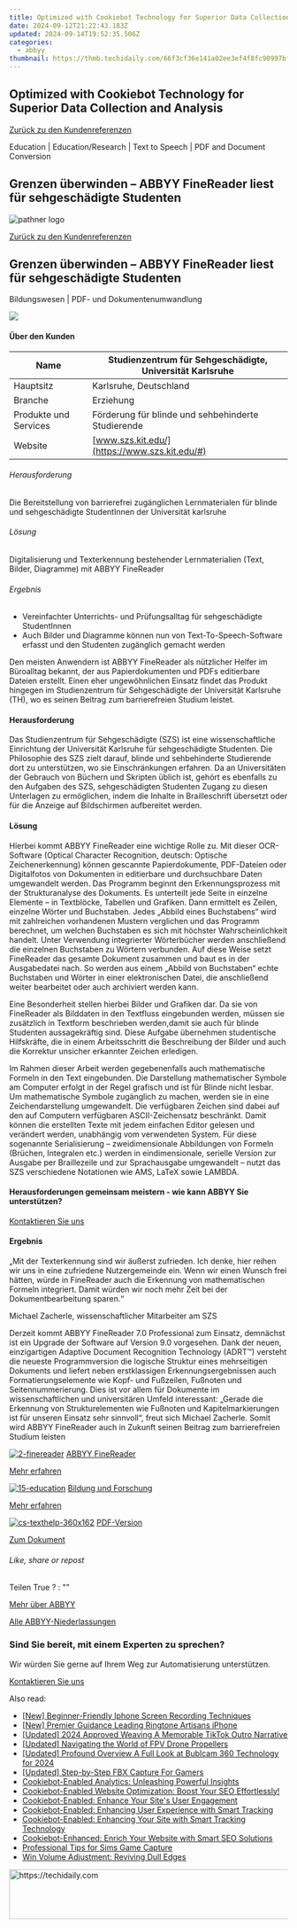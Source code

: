 ```yaml
---
title: Optimized with Cookiebot Technology for Superior Data Collection and Analysis
date: 2024-09-12T21:22:43.183Z
updated: 2024-09-14T19:52:35.506Z
categories:
  - abbyy
thumbnail: https://thmb.techidaily.com/66f3cf36e141a02ee3ef4f8fc90997bfb9adc390279a16b539b7e76e0dc798e2.jpg
---
```


## Optimized with Cookiebot Technology for Superior Data Collection and Analysis

[Zurück zu den Kundenreferenzen](https://tools.techidaily.com/abbyy/products/)

Education | Education/Research | Text to Speech | PDF and Document Conversion

## Grenzen überwinden – ABBYY FineReader liest für sehgeschädigte Studenten

![pathner logo](https://content.abbyy.com/-/media/project/abbyy/abbyy/logos-white/de/71916.png?h=40&iar=0&w=120)

[Zurück zu den Kundenreferenzen](https://tools.techidaily.com/abbyy/products/)

## Grenzen überwinden – ABBYY FineReader liest für sehgeschädigte Studenten

Bildungswesen | PDF- und Dokumentenumwandlung 

![](https://static1.abbyy.com/abbyycommedia/15362/cs-texthelp-556x303.jpg) 

#### Über den Kunden

| Name                  | Studienzentrum für Sehgeschädigte, Universität Karlsruhe |
| --------------------- | -------------------------------------------------------- |
| Hauptsitz             | Karlsruhe, Deutschland                                   |
| Branche               | Erziehung                                                |
| Produkte und Services | Förderung für blinde und sehbehinderte Studierende       |
| Website               | [www.szs.kit.edu/](https://www.szs.kit.edu/#)            |

###### Herausforderung

Die Bereitstellung von barrierefrei zugänglichen Lernmaterialen für blinde und sehgeschädigte StudentInnen der Universität karlsruhe  

###### Lösung

Digitalisierung und Texterkennung bestehender Lernmaterialien (Text, Bilder, Diagramme) mit ABBYY FineReader  

###### Ergebnis

* Vereinfachter Unterrichts- und Prüfungsalltag für sehgeschädigte StudentInnen
* Auch Bilder und Diagramme können nun von Text-To-Speech-Software erfasst und den Studenten zugänglich gemacht werden

Den meisten Anwendern ist ABBYY FineReader als nützlicher Helfer im Büroalltag bekannt, der aus Papierdokumenten und PDFs editierbare Dateien erstellt. Einen eher ungewöhnlichen Einsatz findet das Produkt hingegen im Studienzentrum für Sehgeschädigte der Universität Karlsruhe (TH), wo es seinen Beitrag zum barrierefreien Studium leistet.

#### Herausforderung

Das Studienzentrum für Sehgeschädigte (SZS) ist eine wissenschaftliche Einrichtung der Universität Karlsruhe für sehgeschädigte Studenten. Die Philosophie des SZS zielt darauf, blinde und sehbehinderte Studierende dort zu unterstützen, wo sie Einschränkungen erfahren. Da an Universitäten der Gebrauch von Büchern und Skripten üblich ist, gehört es ebenfalls zu den Aufgaben des SZS, sehgeschädigten Studenten Zugang zu diesen Unterlagen zu ermöglichen, indem die Inhalte in Brailleschrift übersetzt oder für die Anzeige auf Bildschirmen aufbereitet werden.

#### Lösung

Hierbei kommt ABBYY FineReader eine wichtige Rolle zu. Mit dieser OCR-Software (Optical Character Recognition, deutsch: Optische Zeichenerkennung) können gescannte Papierdokumente, PDF-Dateien oder Digitalfotos von Dokumenten in editierbare und durchsuchbare Daten umgewandelt werden. Das Programm beginnt den Erkennungsprozess mit der Strukturanalyse des Dokuments. Es unterteilt jede Seite in einzelne Elemente – in Textblöcke, Tabellen und Grafiken. Dann ermittelt es Zeilen, einzelne Wörter und Buchstaben. Jedes „Abbild eines Buchstabens“ wird mit zahlreichen vorhandenen Mustern verglichen und das Programm berechnet, um welchen Buchstaben es sich mit höchster Wahrscheinlichkeit handelt. Unter Verwendung integrierter Wörterbücher werden anschließend die einzelnen Buchstaben zu Wörtern verbunden. Auf diese Weise setzt FineReader das gesamte Dokument zusammen und baut es in der Ausgabedatei nach. So werden aus einem „Abbild von Buchstaben“ echte Buchstaben und Wörter in einer elektronischen Datei, die anschließend weiter bearbeitet oder auch archiviert werden kann.

Eine Besonderheit stellen hierbei Bilder und Grafiken dar. Da sie von FineReader als Bilddaten in den Textfluss eingebunden werden, müssen sie zusätzlich in Textform beschrieben werden,damit sie auch für blinde Studenten aussagekräftig sind. Diese Aufgabe übernehmen studentische Hilfskräfte, die in einem Arbeitsschritt die Beschreibung der Bilder und auch die Korrektur unsicher erkannter Zeichen erledigen.

Im Rahmen dieser Arbeit werden gegebenenfalls auch mathematische Formeln in den Text eingebunden. Die Darstellung mathematischer Symbole am Computer erfolgt in der Regel grafisch und ist für Blinde nicht lesbar. Um mathematische Symbole zugänglich zu machen, werden sie in eine Zeichendarstellung umgewandelt. Die verfügbaren Zeichen sind dabei auf den auf Computern verfügbaren ASCII-Zeichensatz beschränkt. Damit können die erstellten Texte mit jedem einfachen Editor gelesen und verändert werden, unabhängig vom verwendeten System. Für diese sogenannte Serialisierung – zweidimensionale Abbildungen von Formeln (Brüchen, Integralen etc.) werden in eindimensionale, serielle Version zur Ausgabe per Braillezeile und zur Sprachausgabe umgewandelt – nutzt das SZS verschiedene Notationen wie AMS, LaTeX sowie LAMBDA.

#### Herausforderungen gemeinsam meistern - wie kann ABBYY Sie unterstützen?  

[Kontaktieren Sie uns](https://tools.techidaily.com/abbyy/products/) 

#### Ergebnis

 „Mit der Texterkennung sind wir äußerst zufrieden. Ich denke, hier reihen wir uns in eine zufriedene Nutzergemeinde ein. Wenn wir einen Wunsch frei hätten, würde in FineReader auch die Erkennung von mathematischen Formeln integriert. Damit würden wir noch mehr Zeit bei der Dokumentbearbeitung sparen.“

 Michael Zacherle, wissenschaftlicher Mitarbeiter am SZS

Derzeit kommt ABBYY FineReader 7.0 Professional zum Einsatz, demnächst ist ein Upgrade der Software auf Version 9.0 vorgesehen. Dank der neuen, einzigartigen Adaptive Document Recognition Technology (ADRT™) versteht die neueste Programmversion die logische Struktur eines mehrseitigen Dokuments und liefert neben erstklassigen Erkennungsergebnissen auch Formatierungselemente wie Kopf- und Fußzeilen, Fußnoten und Seitennummerierung. Dies ist vor allem für Dokumente im wissenschaftlichen und universitären Umfeld interessant: „Gerade die Erkennung von Strukturelementen wie Fußnoten und Kapitelmarkierungen ist für unseren Einsatz sehr sinnvoll“, freut sich Michael Zacherle. Somit wird ABBYY FineReader auch in Zukunft seinen Beitrag zum barrierefreien Studium leisten

[![2-finereader](https://static1.abbyy.com/abbyycommedia/14345/2-finereader.jpg)](https://tools.techidaily.com/abbyy/products/) [ABBYY FineReader](https://tools.techidaily.com/abbyy/products/) 

[Mehr erfahren](https://tools.techidaily.com/abbyy/products/) 

[![15-education](https://static1.abbyy.com/abbyycommedia/14365/15-education.jpg)](https://tools.techidaily.com/abbyy/products/) [Bildung und Forschung](https://tools.techidaily.com/abbyy/products/) 

[Mehr erfahren](https://tools.techidaily.com/abbyy/products/) 

[![cs-texthelp-360x162](https://static2.abbyy.com/abbyycommedia/15361/cs-texthelp-360x162.jpg)](https://static2.abbyy.com/abbyycommedia/6148/cs-szs-fr7-d.pdf "PDF-Version") [PDF-Version](https://static2.abbyy.com/abbyycommedia/6148/cs-szs-fr7-d.pdf "PDF-Version") 

[Zum Dokument](https://static2.abbyy.com/abbyycommedia/6148/cs-szs-fr7-d.pdf "PDF-Version") 

###### Like, share or repost

Teilen  True ?  : "" 

[Mehr über ABBYY](https://tools.techidaily.com/abbyy/products/) 

[Alle ABBYY-Niederlassungen](https://tools.techidaily.com/abbyy/products/) 

### Sind Sie bereit, mit einem Experten zu sprechen?

Wir würden Sie gerne auf Ihrem Weg zur Automatisierung unterstützen.

[Kontaktieren Sie uns](https://tools.techidaily.com/abbyy/products/)

<ins class="adsbygoogle"
     style="display:block"
     data-ad-format="autorelaxed"
     data-ad-client="ca-pub-7571918770474297"
     data-ad-slot="1223367746"></ins>

<ins class="adsbygoogle"
     style="display:block"
     data-ad-client="ca-pub-7571918770474297"
     data-ad-slot="8358498916"
     data-ad-format="auto"
     data-full-width-responsive="true"></ins>

<span class="atpl-alsoreadstyle">Also read:</span>
<div><ul>
<li><a href="https://screen-recording.techidaily.com/new-beginner-friendly-iphone-screen-recording-techniques/"><u>[New] Beginner-Friendly Iphone Screen Recording Techniques</u></a></li>
<li><a href="https://extra-skills.techidaily.com/new-premier-guidance-leading-ringtone-artisans-iphone/"><u>[New] Premier Guidance Leading Ringtone Artisans iPhone</u></a></li>
<li><a href="https://tiktok-video-recordings.techidaily.com/updated-2024-approved-weaving-a-memorable-tiktok-outro-narrative/"><u>[Updated] 2024 Approved Weaving A Memorable TikTok Outro Narrative</u></a></li>
<li><a href="https://extra-skills.techidaily.com/updated-navigating-the-world-of-fpv-drone-propellers/"><u>[Updated] Navigating the World of FPV Drone Propellers</u></a></li>
<li><a href="https://fox-direct.techidaily.com/updated-profound-overview-a-full-look-at-bublcam-360-technology-for-2024/"><u>[Updated] Profound Overview A Full Look at Bublcam 360 Technology for 2024</u></a></li>
<li><a href="https://screen-capture.techidaily.com/updated-step-by-step-fbx-capture-for-gamers/"><u>[Updated] Step-by-Step FBX Capture For Gamers</u></a></li>
<li><a href="https://solve-hot.techidaily.com/cookiebot-enabled-analytics-unleashing-powerful-insights/"><u>Cookiebot-Enabled Analytics: Unleashing Powerful Insights</u></a></li>
<li><a href="https://solve-hot.techidaily.com/cookiebot-enabled-website-optimization-boost-your-seo-effortlessly/"><u>Cookiebot-Enabled Website Optimization: Boost Your SEO Effortlessly!</u></a></li>
<li><a href="https://solve-hot.techidaily.com/cookiebot-enabled-enhance-your-sites-user-engagement/"><u>Cookiebot-Enabled: Enhance Your Site's User Engagement</u></a></li>
<li><a href="https://solve-hot.techidaily.com/cookiebot-enabled-enhancing-user-experience-with-smart-tracking/"><u>Cookiebot-Enabled: Enhancing User Experience with Smart Tracking</u></a></li>
<li><a href="https://solve-hot.techidaily.com/cookiebot-enabled-enhancing-your-site-with-smart-tracking-technology/"><u>Cookiebot-Enabled: Enhancing Your Site with Smart Tracking Technology</u></a></li>
<li><a href="https://solve-hot.techidaily.com/cookiebot-enhanced-enrich-your-website-with-smart-seo-solutions/"><u>Cookiebot-Enhanced: Enrich Your Website with Smart SEO Solutions</u></a></li>
<li><a href="https://video-capture.techidaily.com/professional-tips-for-sims-game-capture/"><u>Professional Tips for Sims Game Capture</u></a></li>
<li><a href="https://win11.techidaily.com/win-volume-adjustment-reviving-dull-edges/"><u>Win Volume Adjustment: Reviving Dull Edges</u></a></li>
</ul></div>

<!-- affiliate ads begin -->
<a href="https://ephamedtechinc.pxf.io/c/5597632/2137205/26400" target="_top" id="2137205">
  <img src="//a.impactradius-go.com/display-ad/26400-2137205" border="0" alt="https://techidaily.com" width="728" height="90"/>
</a>
<img height="0" width="0" src="https://ephamedtechinc.pxf.io/i/5597632/2137205/26400" style="position:absolute;visibility:hidden;" border="0" />
<!-- affiliate ads end -->

